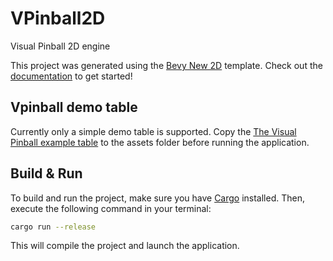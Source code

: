 # VPinball2D

Visual Pinball 2D engine

This project was generated using the [Bevy New 2D](https://github.com/TheBevyFlock/bevy_new_2d) template.
Check out the [documentation](https://github.com/TheBevyFlock/bevy_new_2d/blob/main/README.md) to get started!

## Vpinball demo table

Currently only a simple demo table is supported.
Copy
the [The Visual Pinball example table](https://github.com/vpinball/vpinball/raw/refs/heads/master/src/assets/exampleTable.vpx)
to the assets folder before running the application.

## Build & Run

To build and run the project, make sure you
have [Cargo](https://doc.rust-lang.org/cargo/getting-started/installation.html) installed. Then, execute the following
command in your terminal:

```bash
cargo run --release
```

This will compile the project and launch the application.
